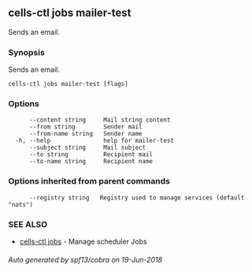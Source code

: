 ## cells-ctl jobs mailer-test

Sends an email.

### Synopsis

Sends an email.

```
cells-ctl jobs mailer-test [flags]
```

### Options

```
      --content string     Mail string content
      --from string        Sender mail
      --from-name string   Sender name
  -h, --help               help for mailer-test
      --subject string     Mail subject
      --to string          Recipient mail
      --to-name string     Recipient name
```

### Options inherited from parent commands

```
      --registry string   Registry used to manage services (default "nats")
```

### SEE ALSO

* [cells-ctl jobs](cells-ctl-jobs)	 - Manage scheduler Jobs

###### Auto generated by spf13/cobra on 19-Jun-2018
